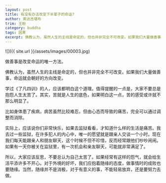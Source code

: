 ```yaml
---
layout: post
title: 有没有办法改变下半辈子的命运?
author: 索达吉堪布
trim: 王盼
category: buddha
tags: 因果
excerpt: 佛教认为，虽然人生的主线是命定的，但也并非完全不可改变。如果我们大量做善事，命运就会朝好的方向改变。
---
```


![]({{ site.url }}/assets/images/00003.jpg)

做善事是改变命运的唯一方法。

佛教认为，虽然人生的主线是命定的，但也并非完全不可改变。如果我们大量做善事，命运就会朝好的方向改变。

学过《了凡四训》的人，应该都明白这个道理。值得提醒的一点是，大家不要总是抱怨人生太苦了。其实，苦就是人生的底色，如果明白这一点，苦的感受或许就不那么明显了。

比如身体患了疾病，病苦虽然比较难忍，但由心态而导致的痛苦，完全可以通过调整而消除。

实际上，应该说你们非常快乐，如果去监狱看看，才知道什么样的生活是痛苦。我去过一些监狱，在许多犯人的内心中，唯一的愿望就是跟亲人交谈一个小时。现在我们每天能跟亲人和朋友聊天，这个时候不但不珍惜，反而经常跟他们吵吵闹闹。如果有一天你被关在监狱里，有一次机会和亲友聊天，可能就非常满足了。

所以，大家应该反思，不要总认为自己太苦了。如果经常有这样的怨气，就会给生活平添许多不开心。对于外境的好坏，我们应抱着随缘的态度，做事情时的成败也要随缘。当然，随缘并不是消极，对于有意义的事，不能轻易放弃，还是要努力去做。
